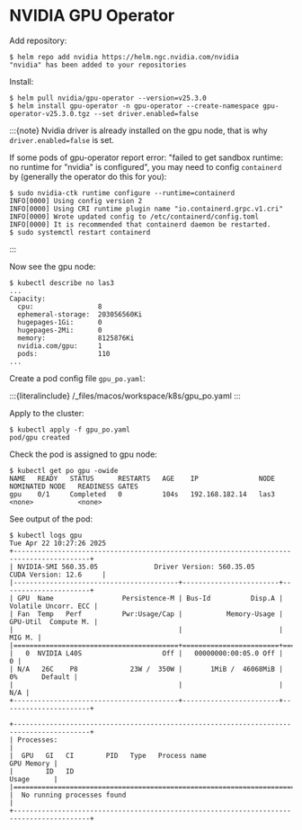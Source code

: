 # NVIDIA GPU Operator

Add repository:

```console
$ helm repo add nvidia https://helm.ngc.nvidia.com/nvidia
"nvidia" has been added to your repositories
```

Install:

```console
$ helm pull nvidia/gpu-operator --version=v25.3.0
$ helm install gpu-operator -n gpu-operator --create-namespace gpu-operator-v25.3.0.tgz --set driver.enabled=false
```

:::{note}
Nvidia driver is already installed on the gpu node, that is why `driver.enabled=false` is set.

If some pods of gpu-operator report error: "failed to get sandbox runtime: no runtime for "nvidia" is configured", you may need to config `containerd` by (generally the operator do this for you):

```console
$ sudo nvidia-ctk runtime configure --runtime=containerd
INFO[0000] Using config version 2                       
INFO[0000] Using CRI runtime plugin name "io.containerd.grpc.v1.cri" 
INFO[0000] Wrote updated config to /etc/containerd/config.toml 
INFO[0000] It is recommended that containerd daemon be restarted.
$ sudo systemctl restart containerd
```

:::

Now see the gpu node:

```console
$ kubectl describe no las3
...
Capacity:
  cpu:                8
  ephemeral-storage:  203056560Ki
  hugepages-1Gi:      0
  hugepages-2Mi:      0
  memory:             8125876Ki
  nvidia.com/gpu:     1
  pods:               110
...
```

Create a pod config file `gpu_po.yaml`:

:::{literalinclude} /_files/macos/workspace/k8s/gpu_po.yaml
:::

Apply to the cluster:

```console
$ kubectl apply -f gpu_po.yaml
pod/gpu created
```

Check the pod is assigned to gpu node:

```console
$ kubectl get po gpu -owide 
NAME   READY   STATUS      RESTARTS   AGE    IP               NODE    NOMINATED NODE   READINESS GATES
gpu    0/1     Completed   0          104s   192.168.182.14   las3    <none>           <none>
```

See output of the pod:

```console
$ kubectl logs gpu
Tue Apr 22 10:27:26 2025       
+-----------------------------------------------------------------------------------------+
| NVIDIA-SMI 560.35.05              Driver Version: 560.35.05      CUDA Version: 12.6     |
|-----------------------------------------+------------------------+----------------------+
| GPU  Name                 Persistence-M | Bus-Id          Disp.A | Volatile Uncorr. ECC |
| Fan  Temp   Perf          Pwr:Usage/Cap |           Memory-Usage | GPU-Util  Compute M. |
|                                         |                        |               MIG M. |
|=========================================+========================+======================|
|   0  NVIDIA L40S                    Off |   00000000:00:05.0 Off |                    0 |
| N/A   26C    P8             23W /  350W |       1MiB /  46068MiB |      0%      Default |
|                                         |                        |                  N/A |
+-----------------------------------------+------------------------+----------------------+
                                                                                         
+-----------------------------------------------------------------------------------------+
| Processes:                                                                              |
|  GPU   GI   CI        PID   Type   Process name                              GPU Memory |
|        ID   ID                                                               Usage      |
|=========================================================================================|
|  No running processes found                                                             |
+-----------------------------------------------------------------------------------------+
```
